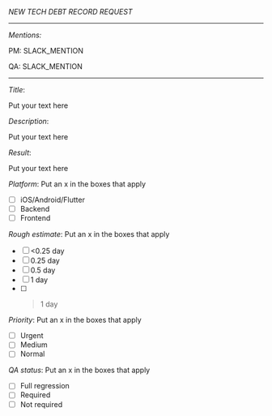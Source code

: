 *NEW TECH DEBT RECORD REQUEST*

-----
*Mentions:*  

PM: SLACK_MENTION   

QA: SLACK_MENTION

----

*Title*:

Put your text here

*Description*:

Put your text here

*Result*:

Put your text here

*Platform*:
Put an x in the boxes that apply
- [ ] iOS/Android/Flutter
- [ ] Backend
- [ ] Frontend

*Rough estimate*:
Put an x in the boxes that apply
- [ ] <0.25 day
- [ ] 0.25 day
- [ ] 0.5 day
- [ ] 1 day
- [ ] >1 day

*Priority*:
Put an x in the boxes that apply
- [ ] Urgent
- [ ] Medium
- [ ] Normal

*QA status*:
Put an x in the boxes that apply
- [ ] Full regression
- [ ] Required
- [ ] Not required
